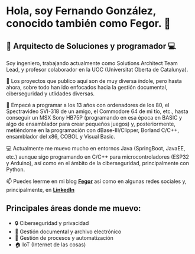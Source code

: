 # Hola, soy Fernando González, conocido también como Fegor.  👋


## 💾 Arquitecto de Soluciones y programador 💻

Soy ingeniero, trabajando actualmente como Solutions Architect Team Lead, y profesor colaborador en la UOC (Universitat Oberta de Catalunya).

🔭 Los proyectos que publico aquí son de muy diversa índole, pero hasta ahora, sobre todo han ido enfocados hacia la gestión documental, ciberseguridad y utlidades diversas.

🌱 Empecé a programar a los 13 años con ordenadores de los 80, el Spectravideo SVI-318 de un amigo, el Commodore 64 de mi tío, etc., hasta conseguir un MSX Sony HB75P (programando en esa época en BASIC y algo de ensamblador para crear pequeños juegos) y, posteriormente, metiéndome en la programación con dBase-III/Clipper, Borland C/C++, ensamblador del x86, COBOL y Visual Basic.

💻 Actualmente me muevo mucho en entornos Java (SpringBoot, JavaEE, etc.) aunque sigo programando en C/C++ para microcontroladores (ESP32 y Arduino), así como en el ámbito de la ciberseguridad, principalmente con Python.

📫 Puedes leerme en mi blog [**Fegor**](https://www.fegor.com/) así como en algunas redes sociales y, principalmente, en [**LinkedIn**](https://www.linkedin.com/in/fegor/)

## Principales áreas donde me muevo:

- 🔒 Ciberseguridad y privacidad
- 📂 Gestión documental y archivo electrónico
- 🚀 Gestión de procesos y automatización
- 🏠 IoT (Internet de las cosas)


<!--
**fegorama/fegorama** is a ✨ _special_ ✨ repository because its `README.md` (this file) appears on your GitHub profile.

Here are some ideas to get you started:

- 🔭 I’m currently working on ...
- 🌱 I’m currently learning ...
- 👯 I’m looking to collaborate on ...
- 🤔 I’m looking for help with ...
- 💬 Ask me about ...
- 📫 How to reach me: ...
- 😄 Pronouns: ...
- ⚡ Fun fact: ...
-->
